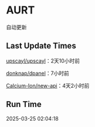 # AURT

自动更新


## Last Update Times

[upscayl/upscayl](https://github.com/upscayl/upscayl)：2天10小时前

[donknap/dpanel](https://github.com/donknap/dpanel)：7小时前

[Calcium-Ion/new-api](https://github.com/Calcium-Ion/new-api)：4天2小时前


## Run Time
2025-03-25 02:04:18
